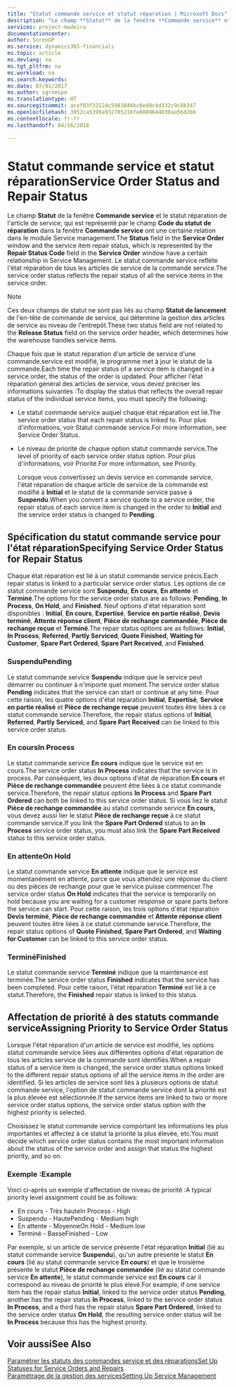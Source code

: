 ```yaml
---
title: "Statut commande service et statut réparation | Microsoft Docs"
description: "Le champ **Statut** de la fenêtre **Commande service** et le statut réparation de l'article de service, qui est représenté par le champ **Code du statut de réparation** dans la fenêtre **Commande service** ont une certaine relation dans le module Service management. Le statut commande service reflète l'état réparation de tous les articles de service de la commande service."
services: project-madeira
documentationcenter: 
author: SorenGP
ms.service: dynamics365-financials
ms.topic: article
ms.devlang: na
ms.tgt_pltfrm: na
ms.workload: na
ms.search.keywords: 
ms.date: 07/01/2017
ms.author: sgroespe
ms.translationtype: HT
ms.sourcegitcommit: acef03f32124c5983846bc6ed0c4d332c9c8b347
ms.openlocfilehash: 3852ca5399a932705216fe6089644838aa56d26b
ms.contentlocale: fr-fr
ms.lasthandoff: 04/16/2018

---
```

# <a name="service-order-status-and-repair-status"></a><span data-ttu-id="aa2b5-104">Statut commande service et statut réparation</span><span class="sxs-lookup"><span data-stu-id="aa2b5-104">Service Order Status and Repair Status</span></span>
<span data-ttu-id="aa2b5-105">Le champ **Statut** de la fenêtre **Commande service** et le statut réparation de l'article de service, qui est représenté par le champ **Code du statut de réparation** dans la fenêtre **Commande service** ont une certaine relation dans le module Service management.</span><span class="sxs-lookup"><span data-stu-id="aa2b5-105">The **Status** field in the **Service Order** window and the service item repair status, which is represented by the **Repair Status Code** field in the **Service Order** window have a certain relationship in Service Management.</span></span> <span data-ttu-id="aa2b5-106">Le statut commande service reflète l'état réparation de tous les articles de service de la commande service.</span><span class="sxs-lookup"><span data-stu-id="aa2b5-106">The service order status reflects the repair status of all the service items in the service order.</span></span>  
  
> [!NOTE]  
>  <span data-ttu-id="aa2b5-107">Ces deux champs de statut ne sont pas liés au champ **Statut de lancement** de l'en\-tête de commande de service, qui détermine la gestion des articles de service au niveau de l'entrepôt.</span><span class="sxs-lookup"><span data-stu-id="aa2b5-107">These two status field are not related to the **Release Status** field on the service order header, which determines how the warehouse handles service items.</span></span>  
  
 <span data-ttu-id="aa2b5-108">Chaque fois que le statut réparation d'un article de service d'une commande service est modifié, le programme met à jour le statut de la commande.</span><span class="sxs-lookup"><span data-stu-id="aa2b5-108">Each time the repair status of a service item is changed in a service order, the status of the order is updated.</span></span> <span data-ttu-id="aa2b5-109">Pour afficher l'état réparation général des articles de service, vous devez préciser les informations suivantes :</span><span class="sxs-lookup"><span data-stu-id="aa2b5-109">To display the status that reflects the overall repair status of the individual service items, you must specify the following:</span></span>  
  
* <span data-ttu-id="aa2b5-110">Le statut commande service auquel chaque état réparation est lié.</span><span class="sxs-lookup"><span data-stu-id="aa2b5-110">The service order status that each repair status is linked to.</span></span> <span data-ttu-id="aa2b5-111">Pour plus d'informations, voir Statut commande service.</span><span class="sxs-lookup"><span data-stu-id="aa2b5-111">For more information, see Service Order Status.</span></span>  
* <span data-ttu-id="aa2b5-112">Le niveau de priorité de chaque option statut commande service.</span><span class="sxs-lookup"><span data-stu-id="aa2b5-112">The level of priority of each service order status option.</span></span> <span data-ttu-id="aa2b5-113">Pour plus d'informations, voir Priorité.</span><span class="sxs-lookup"><span data-stu-id="aa2b5-113">For more information, see Priority.</span></span>  
  
  <span data-ttu-id="aa2b5-114">Lorsque vous convertissez un devis service en commande service, l'état réparation de chaque article de service de la commande est modifié à **Initial** et le statut de la commande service passe à **Suspendu**.</span><span class="sxs-lookup"><span data-stu-id="aa2b5-114">When you convert a service quote to a service order, the repair status of each service item is changed in the order to **Initial** and the service order status is changed to **Pending**.</span></span>  
  
## <a name="specifying-service-order-status-for-repair-status"></a><span data-ttu-id="aa2b5-115">Spécification du statut commande service pour l'état réparation</span><span class="sxs-lookup"><span data-stu-id="aa2b5-115">Specifying Service Order Status for Repair Status</span></span>  
<span data-ttu-id="aa2b5-116">Chaque état réparation est lié à un statut commande service précis.</span><span class="sxs-lookup"><span data-stu-id="aa2b5-116">Each repair status is linked to a particular service order status.</span></span> <span data-ttu-id="aa2b5-117">Les options de ce statut commande service sont **Suspendu**, **En cours**, **En attente** et **Terminé**.</span><span class="sxs-lookup"><span data-stu-id="aa2b5-117">The options for the service order status are as follows: **Pending**, **In Process**, **On Hold**, and **Finished**.</span></span> <span data-ttu-id="aa2b5-118">Neuf options d'état réparation sont disponibles : **Initial**, **En cours**, **Expertisé**, **Service en partie réalisé**, **Devis terminé**, **Attente réponse client**, **Pièce de rechange commandée**, **Pièce de rechange reçue** et **Terminé**.</span><span class="sxs-lookup"><span data-stu-id="aa2b5-118">The repair status options are as follows: **Initial**, **In Process**, **Referred**, **Partly Serviced**, **Quote Finished**, **Waiting for Customer**, **Spare Part Ordered**, **Spare Part Received**, and **Finished**.</span></span>  
  
### <a name="pending"></a><span data-ttu-id="aa2b5-119">Suspendu</span><span class="sxs-lookup"><span data-stu-id="aa2b5-119">Pending</span></span>  
<span data-ttu-id="aa2b5-120">Le statut commande service **Suspendu** indique que le service peut démarrer ou continuer à n'importe quel moment.</span><span class="sxs-lookup"><span data-stu-id="aa2b5-120">The service order status **Pending** indicates that the service can start or continue at any time.</span></span> <span data-ttu-id="aa2b5-121">Pour cette raison, les quatre options d'état réparation **Initial**, **Expertisé**, **Service en partie réalisé** et **Pièce de rechange reçue** peuvent toutes être liées à ce statut commande service.</span><span class="sxs-lookup"><span data-stu-id="aa2b5-121">Therefore, the repair status options of **Initial**, **Referred**, **Partly Serviced**, and **Spare Part Received** can be linked to this service order status.</span></span>  
  
### <a name="in-process"></a><span data-ttu-id="aa2b5-122">En cours</span><span class="sxs-lookup"><span data-stu-id="aa2b5-122">In Process</span></span>  
<span data-ttu-id="aa2b5-123">Le statut commande service **En cours** indique que le service est en cours.</span><span class="sxs-lookup"><span data-stu-id="aa2b5-123">The service order status **In Process** indicates that the service is in process.</span></span> <span data-ttu-id="aa2b5-124">Par conséquent, les deux options d'état de réparation **En cours** et **Pièce de rechange commandée** peuvent être liées à ce statut commande service.</span><span class="sxs-lookup"><span data-stu-id="aa2b5-124">Therefore, the repair status options **In Process** and **Spare Part Ordered** can both be linked to this service order status.</span></span> <span data-ttu-id="aa2b5-125">Si vous liez le statut **Pièce de rechange commandée** au statut commande service **En cours,** vous devez aussi lier le statut **Pièce de rechange reçue** à ce statut commande service.</span><span class="sxs-lookup"><span data-stu-id="aa2b5-125">If you link the **Spare Part Ordered** status to an **In Process** service order status, you must also link the **Spare Part Received** status to this service order status.</span></span>  
  
### <a name="on-hold"></a><span data-ttu-id="aa2b5-126">En attente</span><span class="sxs-lookup"><span data-stu-id="aa2b5-126">On Hold</span></span>  
<span data-ttu-id="aa2b5-127">Le statut commande service **En attente** indique que le service est momentanément en attente, parce que vous attendez une réponse du client ou des pièces de rechange pour que le service puisse commencer.</span><span class="sxs-lookup"><span data-stu-id="aa2b5-127">The service order status **On Hold** indicates that the service is temporarily on hold because you are waiting for a customer response or spare parts before the service can start.</span></span> <span data-ttu-id="aa2b5-128">Pour cette raison, les trois options d'état réparation **Devis terminé**, **Pièce de rechange commandée** et **Attente réponse client** peuvent toutes être liées à ce statut commande service.</span><span class="sxs-lookup"><span data-stu-id="aa2b5-128">Therefore, the repair status options of **Quote Finished**, **Spare Part Ordered**, and **Waiting for Customer** can be linked to this service order status.</span></span>  
  
### <a name="finished"></a><span data-ttu-id="aa2b5-129">Terminé</span><span class="sxs-lookup"><span data-stu-id="aa2b5-129">Finished</span></span>  
<span data-ttu-id="aa2b5-130">Le statut commande service **Terminé** indique que la maintenance est terminée.</span><span class="sxs-lookup"><span data-stu-id="aa2b5-130">The service order status **Finished** indicates that the service has been completed.</span></span> <span data-ttu-id="aa2b5-131">Pour cette raison, l'état réparation **Terminé** est lié à ce statut.</span><span class="sxs-lookup"><span data-stu-id="aa2b5-131">Therefore, the **Finished** repair status is linked to this status.</span></span>  
  
## <a name="assigning-priority-to-service-order-status"></a><span data-ttu-id="aa2b5-132">Affectation de priorité à des statuts commande service</span><span class="sxs-lookup"><span data-stu-id="aa2b5-132">Assigning Priority to Service Order Status</span></span>  
<span data-ttu-id="aa2b5-133">Lorsque l'état réparation d'un article de service est modifié, les options statut commande service liées aux différentes options d'état réparation de tous les articles service de la commande sont identifiés.</span><span class="sxs-lookup"><span data-stu-id="aa2b5-133">When a repair status of a service item is changed, the service order status options linked to the different repair status options of all the service items in the order are identified.</span></span> <span data-ttu-id="aa2b5-134">Si les articles de service sont liés à plusieurs options de statut commande service, l'option de statut commande service dont la priorité est la plus élevée est sélectionnée.</span><span class="sxs-lookup"><span data-stu-id="aa2b5-134">If the service items are linked to two or more service order status options, the service order status option with the highest priority is selected.</span></span>  
  
<span data-ttu-id="aa2b5-135">Choisissez le statut commande service comportant les informations les plus importantes et affectez à ce statut la priorité la plus élevée, etc.</span><span class="sxs-lookup"><span data-stu-id="aa2b5-135">You must decide which service order status contains the most important information about the status of the service order and assign that status the highest priority, and so on.</span></span>  
  
### <a name="example"></a><span data-ttu-id="aa2b5-136">Exemple :</span><span class="sxs-lookup"><span data-stu-id="aa2b5-136">Example</span></span>  
<span data-ttu-id="aa2b5-137">Voici ci-après un exemple d'affectation de niveau de priorité :</span><span class="sxs-lookup"><span data-stu-id="aa2b5-137">A typical priority level assignment could be as follows:</span></span>  
  
* <span data-ttu-id="aa2b5-138">En cours - Très haute</span><span class="sxs-lookup"><span data-stu-id="aa2b5-138">In Process - High</span></span>  
* <span data-ttu-id="aa2b5-139">Suspendu - Haute</span><span class="sxs-lookup"><span data-stu-id="aa2b5-139">Pending - Medium high</span></span>  
* <span data-ttu-id="aa2b5-140">En attente - Moyenne</span><span class="sxs-lookup"><span data-stu-id="aa2b5-140">On Hold - Medium low</span></span>  
* <span data-ttu-id="aa2b5-141">Terminé - Basse</span><span class="sxs-lookup"><span data-stu-id="aa2b5-141">Finished - Low</span></span>  
  
<span data-ttu-id="aa2b5-142">Par exemple, si un article de service présente l'état réparation **Initial** (lié au statut commande service **Suspendu**), qu'un autre présente le statut **En cours** (lié au statut commande service **En cours**) et que le troisième présente le statut **Pièce de rechange commandée** (lié au statut commande service **En attente**), le statut commande service est **En cours** car il correspond au niveau de priorité le plus élevé.</span><span class="sxs-lookup"><span data-stu-id="aa2b5-142">For example, if one service item has the repair status **Initial**, linked to the service order status **Pending**, another has the repair status **In Process**, linked to the service order status **In Process**, and a third has the repair status **Spare Part Ordered**, linked to the service order status **On Hold**, the resulting service order status will be **In Process** because this has the highest priority.</span></span>  
  
## <a name="see-also"></a><span data-ttu-id="aa2b5-143">Voir aussi</span><span class="sxs-lookup"><span data-stu-id="aa2b5-143">See Also</span></span>  
[<span data-ttu-id="aa2b5-144">Paramétrer les statuts des commandes service et des réparations</span><span class="sxs-lookup"><span data-stu-id="aa2b5-144">Set Up Statuses for Service Orders and Repairs</span></span>](service-order-repair-status.md)  
[<span data-ttu-id="aa2b5-145">Paramétrage de la gestion des services</span><span class="sxs-lookup"><span data-stu-id="aa2b5-145">Setting Up Service Management</span></span>](service-setup-service.md)  

